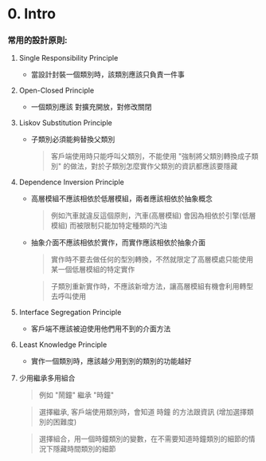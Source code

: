 # 0. Intro

### 常用的設計原則:

1. Single Responsibility Principle

    * 當設計封裝一個類別時，該類別應該只負責一件事

2. Open-Closed Principle

    * 一個類別應該 對擴充開放，對修改關閉

3. Liskov Substitution Principle

    * 子類別必須能夠替換父類別

        > 客戶端使用時只能呼叫父類別，不能使用 "強制將父類別轉換成子類別" 的做法，對於子類別怎麼實作父類別的資訊都應該要隱藏

4. Dependence Inversion Principle

    * 高層模組不應該相依於低層模組，兩者應該相依於抽象概念

        > 例如汽車就違反這個原則，汽車(高層模組) 會因為相依於引擎(低層模組) 而被限制只能加特定種類的汽油

    * 抽象介面不應該相依於實作，而實作應該相依於抽象介面

        > 實作時不要去做任何的型別轉換，不然就限定了高層模處只能使用某一個低層模組的特定實作

        > 子類別重新實作時，不應該新增方法，讓高層模組有機會利用轉型去呼叫使用

5. Interface Segregation Principle

    * 客戶端不應該被迫使用他們用不到的介面方法

6. Least Knowledge Principle

    * 實作一個類別時，應該越少用到別的類別的功能越好

7. 少用繼承多用組合

    > 例如 "鬧鐘" 繼承 "時鐘"

    > 選擇繼承, 客戶端使用類別時，會知道 時鐘 的方法跟資訊 (增加選擇類別的困難度)

    > 選擇組合，用一個時鐘類別的變數，在不需要知道時鐘類別的細節的情況下隱藏時間類別的細節

